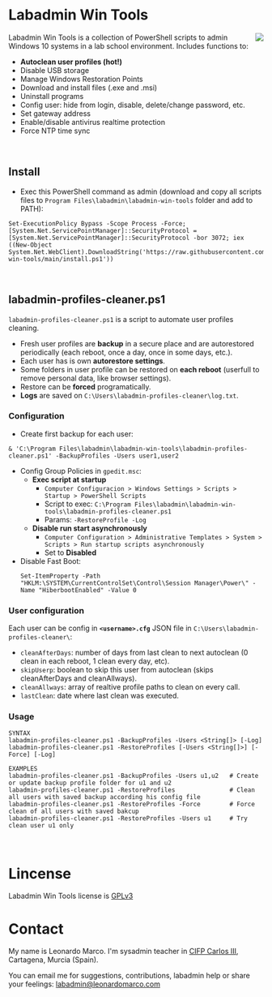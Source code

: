 # Labadmin Win Tools
<img align="right" src="https://cdn4.iconfinder.com/data/icons/online-marketing-hand-drawn-vol-3/52/online__options__services__setting__gear__option__support-128.png">
Labadmin Win Tools is a collection of PowerShell scripts to admin Windows 10 systems in a lab school environment. Includes functions to:

  * **Autoclean user profiles (hot!)**
  * Disable USB storage
  * Manage Windows Restoration Points
  * Download and install files (.exe and .msi)
  * Uninstall programs
  * Config user: hide from login, disable, delete/change password, etc.
  * Set gateway address
  * Enable/disable antivirus realtime protection
  * Force NTP time sync
<br>

## Install
* Exec this PowerShell command as admin (download and copy all scripts files to `Program Files\labadmin\labadmin-win-tools` folder and add to PATH):
```
Set-ExecutionPolicy Bypass -Scope Process -Force; [System.Net.ServicePointManager]::SecurityProtocol = [System.Net.ServicePointManager]::SecurityProtocol -bor 3072; iex ((New-Object System.Net.WebClient).DownloadString('https://raw.githubusercontent.com/leomarcov/labadmin-win-tools/main/install.ps1'))
```
<br>

## labadmin-profiles-cleaner.ps1
`labadmin-profiles-cleaner.ps1` is a script to automate user profiles cleaning. 
  * Fresh user profiles are **backup** in a secure place and are autorestored periodically (each reboot, once a day, once in some days, etc.).
  * Each user has is own **autorestore settings**.
  * Some folders in user profile can be restored on **each reboot** (userfull to remove personal data, like browser settings).
  * Restore can be **forced** programatically.
  * **Logs** are saved on `C:\Users\labadmin-profiles-cleaner\log.txt`.

### Configuration
* Create first backup for each user:
```
& 'C:\Program Files\labadmin\labadmin-win-tools\labadmin-profiles-cleaner.ps1' -BackupProfiles -Users user1,user2
```
* Config Group Policies in `gpedit.msc`:
  * **Exec script at startup**
    * `Computer Configuracion > Windows Settings > Scripts > Startup > PowerShell Scripts`
    * Script to exec: `C:\Program Files\labadmin\labadmin-win-tools\labadmin-profiles-cleaner.ps1`
    * Params: `-RestoreProfile -Log`
  * **Disable run start asynchronously**
    * `Computer Configuration > Administrative Templates > System > Scripts > Run startup scripts asynchronously`
    * Set to **Disabled**
* Disable Fast Boot:
    ```
    Set-ItemProperty -Path "HKLM:\SYSTEM\CurrentControlSet\Control\Session Manager\Power\" -Name "HiberbootEnabled" -Value 0
    ```

### User configuration
Each user can be config in **`<username>.cfg`** JSON file in `C:\Users\labadmin-profiles-cleaner\`:
  * `cleanAfterDays`: number of days from last clean to next autoclean (0 clean in each reboot, 1 clean every day, etc).
  * `skipUserp`: boolean to skip this user from autoclean (skips cleanAfterDays and cleanAllways).
  * `cleanAllways`: array of realtive profile paths to clean on every call.
  * `lastClean`: date where last clean was executed.

### Usage
```
SYNTAX
labadmin-profiles-cleaner.ps1 -BackupProfiles -Users <String[]> [-Log] 
labadmin-profiles-cleaner.ps1 -RestoreProfiles [-Users <String[]>] [-Force] [-Log] 

EXAMPLES
labadmin-profiles-cleaner.ps1 -BackupProfiles -Users u1,u2   # Create or update backup profile folder for u1 and u2
labadmin-profiles-cleaner.ps1 -RestoreProfiles               # Clean all users with saved backup according his config file
labadmin-profiles-cleaner.ps1 -RestoreProfiles -Force        # Force clean of all users with saved bakcup
labadmin-profiles-cleaner.ps1 -RestoreProfiles -Users u1     # Try clean user u1 only
```
&nbsp;  
# Lincense
Labadmin Win Tools license is [GPLv3](LICENSE)

# Contact
My name is Leonardo Marco. I'm sysadmin teacher in [CIFP Carlos III](https://cifpcarlos3.es/), Cartagena, Murcia (Spain).

You can email me for suggestions, contributions, labadmin help or share your feelings: labadmin@leonardomarco.com
